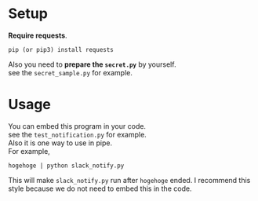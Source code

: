 # Setup  
**Require requests**.  
```
pip (or pip3) install requests
```  
Also you need to **prepare the `secret.py`** by yourself.  
see the `secret_sample.py` for example.

# Usage  
You can embed this program in your code.  
see the `test_notification.py` for example.  
Also it is one way to use in pipe.  
For example,  
```
hogehoge | python slack_notify.py
```  
This will make `slack_notify.py` run after `hogehoge` ended.
I recommend this style because we do not need to embed this in the code.